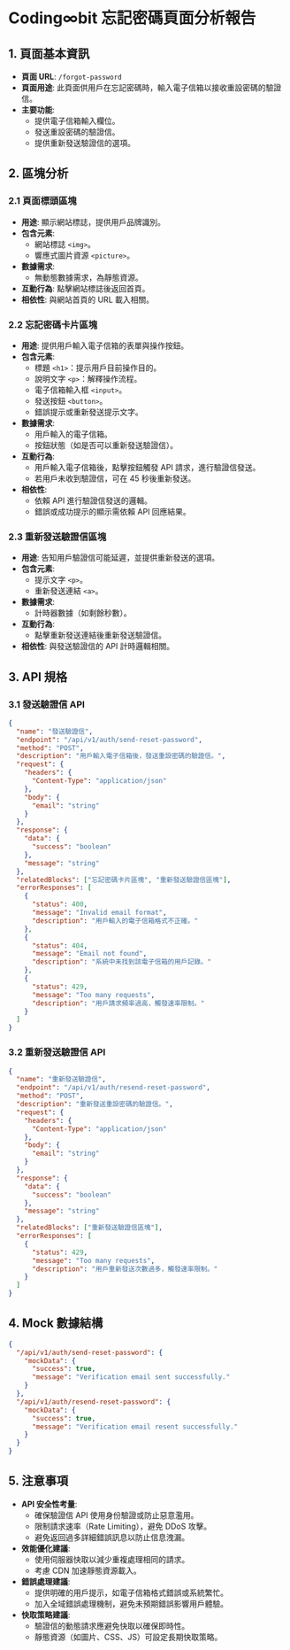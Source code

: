 # Coding∞bit 忘記密碼頁面分析報告

## 1. 頁面基本資訊
- **頁面 URL**: `/forgot-password`
- **頁面用途**: 此頁面供用戶在忘記密碼時，輸入電子信箱以接收重設密碼的驗證信。
- **主要功能**:
  - 提供電子信箱輸入欄位。
  - 發送重設密碼的驗證信。
  - 提供重新發送驗證信的選項。

## 2. 區塊分析

### 2.1 頁面標頭區塊
- **用途**: 顯示網站標誌，提供用戶品牌識別。
- **包含元素**:
  - 網站標誌 `<img>`。
  - 響應式圖片資源 `<picture>`。
- **數據需求**: 
  - 無動態數據需求，為靜態資源。
- **互動行為**: 點擊網站標誌後返回首頁。
- **相依性**: 與網站首頁的 URL 載入相關。

### 2.2 忘記密碼卡片區塊
- **用途**: 提供用戶輸入電子信箱的表單與操作按鈕。
- **包含元素**:
  - 標題 `<h1>`：提示用戶目前操作目的。
  - 說明文字 `<p>`：解釋操作流程。
  - 電子信箱輸入框 `<input>`。
  - 發送按鈕 `<button>`。
  - 錯誤提示或重新發送提示文字。
- **數據需求**:
  - 用戶輸入的電子信箱。
  - 按鈕狀態（如是否可以重新發送驗證信）。
- **互動行為**:
  - 用戶輸入電子信箱後，點擊按鈕觸發 API 請求，進行驗證信發送。
  - 若用戶未收到驗證信，可在 45 秒後重新發送。
- **相依性**: 
  - 依賴 API 進行驗證信發送的邏輯。
  - 錯誤或成功提示的顯示需依賴 API 回應結果。

### 2.3 重新發送驗證信區塊
- **用途**: 告知用戶驗證信可能延遲，並提供重新發送的選項。
- **包含元素**:
  - 提示文字 `<p>`。
  - 重新發送連結 `<a>`。
- **數據需求**:
  - 計時器數據（如剩餘秒數）。
- **互動行為**:
  - 點擊重新發送連結後重新發送驗證信。
- **相依性**: 與發送驗證信的 API 計時邏輯相關。

## 3. API 規格

### 3.1 發送驗證信 API
```json
{
  "name": "發送驗證信",
  "endpoint": "/api/v1/auth/send-reset-password",
  "method": "POST",
  "description": "用戶輸入電子信箱後，發送重設密碼的驗證信。",
  "request": {
    "headers": {
      "Content-Type": "application/json"
    },
    "body": {
      "email": "string"
    }
  },
  "response": {
    "data": {
      "success": "boolean"
    },
    "message": "string"
  },
  "relatedBlocks": ["忘記密碼卡片區塊", "重新發送驗證信區塊"],
  "errorResponses": [
    {
      "status": 400,
      "message": "Invalid email format",
      "description": "用戶輸入的電子信箱格式不正確。"
    },
    {
      "status": 404,
      "message": "Email not found",
      "description": "系統中未找到該電子信箱的用戶記錄。"
    },
    {
      "status": 429,
      "message": "Too many requests",
      "description": "用戶請求頻率過高，觸發速率限制。"
    }
  ]
}
```

### 3.2 重新發送驗證信 API
```json
{
  "name": "重新發送驗證信",
  "endpoint": "/api/v1/auth/resend-reset-password",
  "method": "POST",
  "description": "重新發送重設密碼的驗證信。",
  "request": {
    "headers": {
      "Content-Type": "application/json"
    },
    "body": {
      "email": "string"
    }
  },
  "response": {
    "data": {
      "success": "boolean"
    },
    "message": "string"
  },
  "relatedBlocks": ["重新發送驗證信區塊"],
  "errorResponses": [
    {
      "status": 429,
      "message": "Too many requests",
      "description": "用戶重新發送次數過多，觸發速率限制。"
    }
  ]
}
```

## 4. Mock 數據結構
```json
{
  "/api/v1/auth/send-reset-password": {
    "mockData": {
      "success": true,
      "message": "Verification email sent successfully."
    }
  },
  "/api/v1/auth/resend-reset-password": {
    "mockData": {
      "success": true,
      "message": "Verification email resent successfully."
    }
  }
}
```

## 5. 注意事項
- **API 安全性考量**:
  - 確保驗證信 API 使用身份驗證或防止惡意濫用。
  - 限制請求速率（Rate Limiting），避免 DDoS 攻擊。
  - 避免返回過多詳細錯誤訊息以防止信息洩漏。
- **效能優化建議**:
  - 使用伺服器快取以減少重複處理相同的請求。
  - 考慮 CDN 加速靜態資源載入。
- **錯誤處理建議**:
  - 提供明確的用戶提示，如電子信箱格式錯誤或系統繁忙。
  - 加入全域錯誤處理機制，避免未預期錯誤影響用戶體驗。
- **快取策略建議**:
  - 驗證信的動態請求應避免快取以確保即時性。
  - 靜態資源（如圖片、CSS、JS）可設定長期快取策略。
